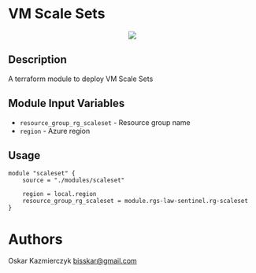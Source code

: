 VM Scale Sets
===========


<p align="center">
  <img src="https://github.com/bisskar/Sentinel_Local/assets/65374155/13317e93-7077-4e26-a355-a7ef14941a29">
</p>

Description
----------------------
A terraform module to deploy VM Scale Sets


Module Input Variables
----------------------

- `resource_group_rg_scaleset` - Resource group name 
- `region` - Azure region


Usage
-----

```hcl
module "scaleset" {
    source = "./modules/scaleset"

    region = local.region    
    resource_group_rg_scaleset = module.rgs-law-sentinel.rg-scaleset    
}
```

Authors
=======
Oskar Kazmierczyk
bisskar@gmail.com